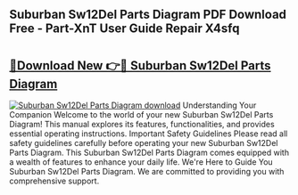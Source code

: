 ## Suburban Sw12Del Parts Diagram PDF Download Free - Part-XnT User Guide Repair X4sfq

# <h2><a href="http://dfm60l0.blite.top/?on=Suburban+Sw12Del+Parts+Diagram">🔗Download New 👉🔴 Suburban Sw12Del Parts Diagram</a></h2>

[![Suburban Sw12Del Parts Diagram download](https://i.imgur.com/lujVjoI.png)](http://dfm60l0.blite.top/?on=Suburban+Sw12Del+Parts+Diagram)
Understanding Your Companion Welcome to the world of your new Suburban Sw12Del Parts Diagram! This manual explores its features, functionalities, and provides essential operating instructions. Important Safety Guidelines Please read all safety guidelines carefully before operating your new Suburban Sw12Del Parts Diagram. This Suburban Sw12Del Parts Diagram comes equipped with a wealth of features to enhance your daily life. We're Here to Guide You Suburban Sw12Del Parts Diagram. We are committed to providing you with comprehensive support.

